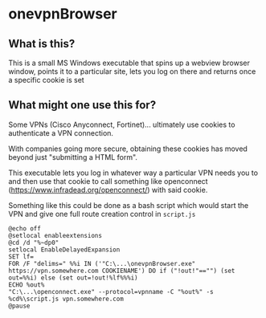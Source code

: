 # onevpnBrowser

## What is this?
This is a small MS Windows executable that spins up a webview browser window, points it to a particular site, lets you log on there and returns once a specific cookie is set

## What might one use this for?
Some VPNs (Cisco Anyconnect, Fortinet)... ultimately use cookies to authenticate a VPN connection.

With companies going more secure, obtaining these cookies has moved beyond just "submitting a HTML form".

This executable lets you log in whatever way a particular VPN needs you to and then use that cookie to call something like openconnect (https://www.infradead.org/openconnect/) with said cookie.

Something like this could be done as a bash script which would start the VPN and give one full route creation control in `script.js`
```
@echo off
@setlocal enableextensions
@cd /d "%~dp0"
setlocal EnableDelayedExpansion
SET lf=
FOR /F "delims=" %%i IN ('"C:\...\onevpnBrowser.exe" https://vpn.somewhere.com COOKIENAME') DO if ("!out!"=="") (set out=%%i) else (set out=!out!%lf%%%i)
ECHO %out%
"C:\...\openconnect.exe" --protocol=vpnname -C "%out%" -s %cd%\script.js vpn.somewhere.com
@pause
```

